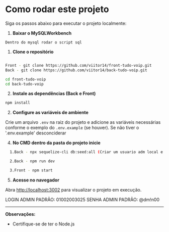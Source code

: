 # Como rodar este projeto

Siga os passos abaixo para executar o projeto localmente:

1. **Baixar o MySQLWorkbench**

```
Dentro do mysql rodar o script sql
```

1. **Clone o repositório**

```bash

Front - git clone https://github.com/viitor14/front-tudo-voip.git
Back - git clone https://github.com/viitor14/back-tudo-voip.git

cd front-tudo-voip
cd back-tudo-voip
```

2. **Instale as dependências (Back e Front)**

```bash
npm install
```

2. **Configure as variáveis de ambiente**

Crie um arquivo `.env` na raiz do projeto e adicione as variáveis necessárias conforme o exemplo do `.env.example` (se houver). Se não tiver o '.env.example' desconciderar

4. **No CMD dentro da pasta do projeto inicie**

```bash
  1.Back - npx sequelize-cli db:seed:all (Criar um usuario adm local e regiões)

  2.Back - npm run dev

  3.Front - npm start
```

5. **Acesse no navegador**

Abra [http://localhost:3002](http://localhost:3002) para visualizar o projeto em execução.

LOGIN ADMIN PADRÃO: 01002003025
SENHA ADMIN PADRÃO: @dm!n00

---

**Observações:**

- Certifique-se de ter o Node.js
